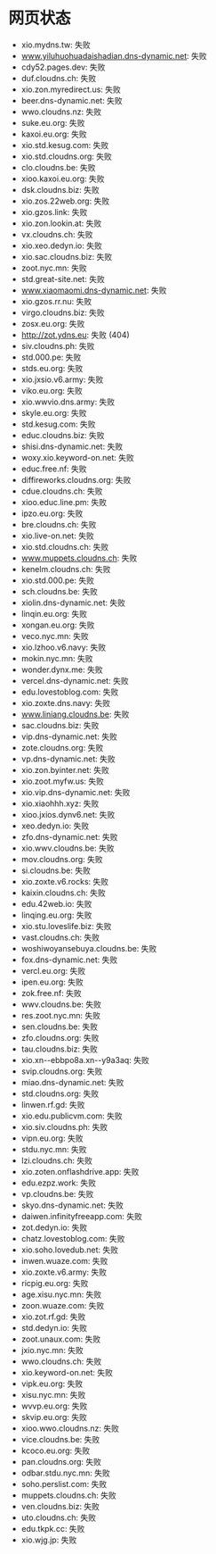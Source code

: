 # 网页状态
- xio.mydns.tw: 失败
- www.yiluhuohuadaishadian.dns-dynamic.net: 失败
- cdy52.pages.dev: 失败
- duf.cloudns.ch: 失败
- xio.zon.myredirect.us: 失败
- beer.dns-dynamic.net: 失败
- wwo.cloudns.nz: 失败
- suke.eu.org: 失败
- kaxoi.eu.org: 失败
- xio.std.kesug.com: 失败
- xio.std.cloudns.org: 失败
- clo.cloudns.be: 失败
- xioo.kaxoi.eu.org: 失败
- dsk.cloudns.biz: 失败
- xio.zos.22web.org: 失败
- xio.gzos.link: 失败
- xio.zon.lookin.at: 失败
- vx.cloudns.ch: 失败
- xio.xeo.dedyn.io: 失败
- xio.sac.cloudns.biz: 失败
- zoot.nyc.mn: 失败
- std.great-site.net: 失败
- www.xiaomaomi.dns-dynamic.net: 失败
- xio.gzos.rr.nu: 失败
- virgo.cloudns.biz: 失败
- zosx.eu.org: 失败
- http://zot.ydns.eu: 失败 (404)
- siv.cloudns.ph: 失败
- std.000.pe: 失败
- stds.eu.org: 失败
- xio.jxsio.v6.army: 失败
- viko.eu.org: 失败
- xio.wwvio.dns.army: 失败
- skyle.eu.org: 失败
- std.kesug.com: 失败
- educ.cloudns.biz: 失败
- shisi.dns-dynamic.net: 失败
- woxy.xio.keyword-on.net: 失败
- educ.free.nf: 失败
- diffireworks.cloudns.org: 失败
- cdue.cloudns.ch: 失败
- xioo.educ.line.pm: 失败
- ipzo.eu.org: 失败
- bre.cloudns.ch: 失败
- xio.live-on.net: 失败
- xio.std.cloudns.ch: 失败
- www.muppets.cloudns.ch: 失败
- kenelm.cloudns.ch: 失败
- xio.std.000.pe: 失败
- sch.cloudns.be: 失败
- xiolin.dns-dynamic.net: 失败
- linqin.eu.org: 失败
- xongan.eu.org: 失败
- veco.nyc.mn: 失败
- xio.lzhoo.v6.navy: 失败
- mokin.nyc.mn: 失败
- wonder.dynx.me: 失败
- vercel.dns-dynamic.net: 失败
- edu.lovestoblog.com: 失败
- xio.zoxte.dns.navy: 失败
- www.liniang.cloudns.be: 失败
- sac.cloudns.biz: 失败
- vip.dns-dynamic.net: 失败
- zote.cloudns.org: 失败
- vp.dns-dynamic.net: 失败
- xio.zon.byinter.net: 失败
- xio.zoot.myfw.us: 失败
- xio.vip.dns-dynamic.net: 失败
- xio.xiaohhh.xyz: 失败
- xioo.jxios.dynv6.net: 失败
- xeo.dedyn.io: 失败
- zfo.dns-dynamic.net: 失败
- xio.wwv.cloudns.be: 失败
- mov.cloudns.org: 失败
- si.cloudns.be: 失败
- xio.zoxte.v6.rocks: 失败
- kaixin.cloudns.ch: 失败
- edu.42web.io: 失败
- linqing.eu.org: 失败
- xio.stu.loveslife.biz: 失败
- vast.cloudns.ch: 失败
- woshiwoyansebuya.cloudns.be: 失败
- fox.dns-dynamic.net: 失败
- vercl.eu.org: 失败
- ipen.eu.org: 失败
- zok.free.nf: 失败
- wwv.cloudns.be: 失败
- res.zoot.nyc.mn: 失败
- sen.cloudns.be: 失败
- zfo.cloudns.org: 失败
- tau.cloudns.biz: 失败
- xio.xn--ebbpo8a.xn--y9a3aq: 失败
- svip.cloudns.org: 失败
- miao.dns-dynamic.net: 失败
- std.cloudns.org: 失败
- linwen.rf.gd: 失败
- xio.edu.publicvm.com: 失败
- xio.siv.cloudns.ph: 失败
- vipn.eu.org: 失败
- stdu.nyc.mn: 失败
- lzi.cloudns.ch: 失败
- xio.zoten.onflashdrive.app: 失败
- edu.ezpz.work: 失败
- vp.cloudns.be: 失败
- skyo.dns-dynamic.net: 失败
- daiwen.infinityfreeapp.com: 失败
- zot.dedyn.io: 失败
- chatz.lovestoblog.com: 失败
- xio.soho.lovedub.net: 失败
- inwen.wuaze.com: 失败
- xio.zoxte.v6.army: 失败
- ricpig.eu.org: 失败
- age.xisu.nyc.mn: 失败
- zoon.wuaze.com: 失败
- xio.zot.rf.gd: 失败
- std.dedyn.io: 失败
- zoot.unaux.com: 失败
- jxio.nyc.mn: 失败
- wwo.cloudns.ch: 失败
- xio.keyword-on.net: 失败
- vipk.eu.org: 失败
- xisu.nyc.mn: 失败
- wvvp.eu.org: 失败
- skvip.eu.org: 失败
- xioo.wwo.cloudns.nz: 失败
- vice.cloudns.be: 失败
- kcoco.eu.org: 失败
- pan.cloudns.org: 失败
- odbar.stdu.nyc.mn: 失败
- soho.perslist.com: 失败
- muppets.cloudns.ch: 失败
- ven.cloudns.biz: 失败
- uto.cloudns.ch: 失败
- edu.tkpk.cc: 失败
- xio.wjg.jp: 失败
